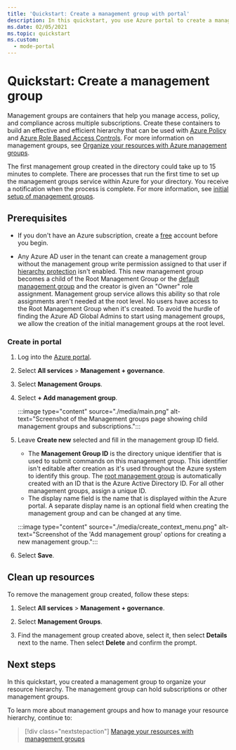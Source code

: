 ```yaml
---
title: 'Quickstart: Create a management group with portal'
description: In this quickstart, you use Azure portal to create a management group to organize your resources into a resource hierarchy.
ms.date: 02/05/2021
ms.topic: quickstart
ms.custom:
  - mode-portal
---
```

# Quickstart: Create a management group

Management groups are containers that help you manage access, policy, and compliance across multiple
subscriptions. Create these containers to build an effective and efficient hierarchy that can be
used with [Azure Policy](../policy/overview.md) and [Azure Role Based Access
Controls](../../role-based-access-control/overview.md). For more information on management groups,
see [Organize your resources with Azure management groups](overview.md).

The first management group created in the directory could take up to 15 minutes to complete. There
are processes that run the first time to set up the management groups service within Azure for your
directory. You receive a notification when the process is complete. For more information, see
[initial setup of management groups](./overview.md#initial-setup-of-management-groups).

## Prerequisites

- If you don't have an Azure subscription, create a [free](https://azure.microsoft.com/free/)
  account before you begin.

- Any Azure AD user in the tenant can create a management group without the management group write
  permission assigned to that user if
  [hierarchy protection](./how-to/protect-resource-hierarchy.md#setting---require-authorization)
  isn't enabled. This new management group becomes a child of the Root Management Group or the
  [default management group](./how-to/protect-resource-hierarchy.md#setting---default-management-group)
  and the creator is given an "Owner" role assignment. Management group service allows this ability
  so that role assignments aren't needed at the root level. No users have access to the Root
  Management Group when it's created. To avoid the hurdle of finding the Azure AD Global Admins to
  start using management groups, we allow the creation of the initial management groups at the root
  level.

### Create in portal

1. Log into the [Azure portal](https://portal.azure.com).

1. Select **All services** > **Management + governance**.

1. Select **Management Groups**.

1. Select **+ Add management group**.

   :::image type="content" source="./media/main.png" alt-text="Screenshot of the Management groups page showing child management groups and subscriptions.":::

1. Leave **Create new** selected and fill in the management group ID field.

   - The **Management Group ID** is the directory unique identifier that is used to submit commands
     on this management group. This identifier isn't editable after creation as it's used throughout
     the Azure system to identify this group. The
     [root management group](./overview.md#root-management-group-for-each-directory) is
     automatically created with an ID that is the Azure Active Directory ID. For all other
     management groups, assign a unique ID.
   - The display name field is the name that is displayed within the Azure portal. A separate
     display name is an optional field when creating the management group and can be changed at any time.

   :::image type="content" source="./media/create_context_menu.png" alt-text="Screenshot of the 'Add management group' options for creating a new management group.":::

1. Select **Save**.

## Clean up resources

To remove the management group created, follow these steps:

1. Select **All services** > **Management + governance**.

1. Select **Management Groups**.

1. Find the management group created above, select it, then select **Details** next to the name.
   Then select **Delete** and confirm the prompt.

## Next steps

In this quickstart, you created a management group to organize your resource hierarchy. The
management group can hold subscriptions or other management groups.

To learn more about management groups and how to manage your resource hierarchy, continue to:

> [!div class="nextstepaction"]
> [Manage your resources with management groups](./manage.md)
